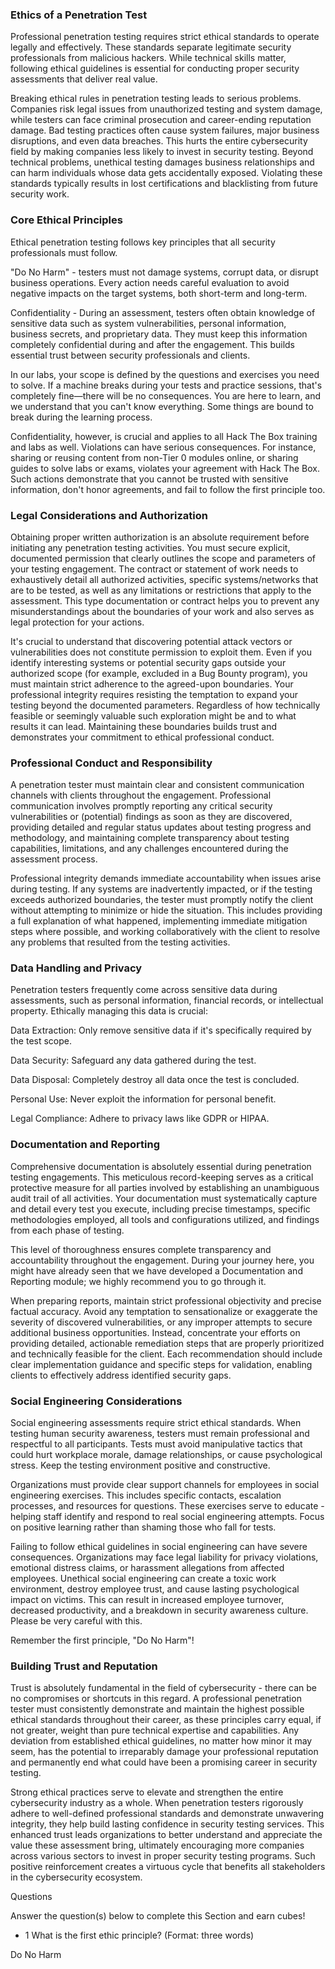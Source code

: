 <h3>Ethics of a Penetration Test</h3>

Professional penetration testing requires strict ethical standards to operate legally and effectively. These standards separate legitimate security professionals from malicious hackers. While technical skills matter, following ethical guidelines is essential for conducting proper security assessments that deliver real value.

Breaking ethical rules in penetration testing leads to serious problems. Companies risk legal issues from unauthorized testing and system damage, while testers can face criminal prosecution and career-ending reputation damage. Bad testing practices often cause system failures, major business disruptions, and even data breaches. This hurts the entire cybersecurity field by making companies less likely to invest in security testing. Beyond technical problems, unethical testing damages business relationships and can harm individuals whose data gets accidentally exposed. Violating these standards typically results in lost certifications and blacklisting from future security work.

<h3>Core Ethical Principles</h3>

Ethical penetration testing follows key principles that all security professionals must follow.

"Do No Harm" - testers must not damage systems, corrupt data, or disrupt business operations. Every action needs careful evaluation to avoid negative impacts on the target systems, both short-term and long-term.

Confidentiality - During an assessment, testers often obtain knowledge of sensitive data such as system vulnerabilities, personal information, business secrets, and proprietary data. They must keep this information completely confidential during and after the engagement. This builds essential trust between security professionals and clients.

In our labs, your scope is defined by the questions and exercises you need to solve. If a machine breaks during your tests and practice sessions, that's completely fine—there will be no consequences. You are here to learn, and we understand that you can't know everything. Some things are bound to break during the learning process.

Confidentiality, however, is crucial and applies to all Hack The Box training and labs as well. Violations can have serious consequences. For instance, sharing or reusing content from non-Tier 0 modules online, or sharing guides to solve labs or exams, violates your agreement with Hack The Box. Such actions demonstrate that you cannot be trusted with sensitive information, don't honor agreements, and fail to follow the first principle too.

<h3>Legal Considerations and Authorization</h3>

Obtaining proper written authorization is an absolute requirement before initiating any penetration testing activities. You must secure explicit, documented permission that clearly outlines the scope and parameters of your testing engagement. The contract or statement of work needs to exhaustively detail all authorized activities, specific systems/networks that are to be tested, as well as any limitations or restrictions that apply to the assessment. This type documentation or contract helps you to prevent any misunderstandings about the boundaries of your work and also serves as legal protection for your actions.

It's crucial to understand that discovering potential attack vectors or vulnerabilities does not constitute permission to exploit them. Even if you identify interesting systems or potential security gaps outside your authorized scope (for example, excluded in a Bug Bounty program), you must maintain strict adherence to the agreed-upon boundaries. Your professional integrity requires resisting the temptation to expand your testing beyond the documented parameters. Regardless of how technically feasible or seemingly valuable such exploration might be and to what results it can lead. Maintaining these boundaries builds trust and demonstrates your commitment to ethical professional conduct.

<h3>Professional Conduct and Responsibility</h3>

A penetration tester must maintain clear and consistent communication channels with clients throughout the engagement. Professional communication involves promptly reporting any critical security vulnerabilities or (potential) findings as soon as they are discovered, providing detailed and regular status updates about testing progress and methodology, and maintaining complete transparency about testing capabilities, limitations, and any challenges encountered during the assessment process.

Professional integrity demands immediate accountability when issues arise during testing. If any systems are inadvertently impacted, or if the testing exceeds authorized boundaries, the tester must promptly notify the client without attempting to minimize or hide the situation. This includes providing a full explanation of what happened, implementing immediate mitigation steps where possible, and working collaboratively with the client to resolve any problems that resulted from the testing activities.

<h3>Data Handling and Privacy</h3>

Penetration testers frequently come across sensitive data during assessments, such as personal information, financial records, or intellectual property. Ethically managing this data is crucial:

Data Extraction: Only remove sensitive data if it's specifically required by the test scope.

Data Security: Safeguard any data gathered during the test.

Data Disposal: Completely destroy all data once the test is concluded.

Personal Use: Never exploit the information for personal benefit.

Legal Compliance: Adhere to privacy laws like GDPR or HIPAA.

<h3>Documentation and Reporting</h3>

Comprehensive documentation is absolutely essential during penetration testing engagements. This meticulous record-keeping serves as a critical protective measure for all parties involved by establishing an unambiguous audit trail of all activities. Your documentation must systematically capture and detail every test you execute, including precise timestamps, specific methodologies employed, all tools and configurations utilized, and findings from each phase of testing.

This level of thoroughness ensures complete transparency and accountability throughout the engagement. During your journey here, you might have already seen that we have developed a Documentation and Reporting module; we highly recommend you to go through it.

When preparing reports, maintain strict professional objectivity and precise factual accuracy. Avoid any temptation to sensationalize or exaggerate the severity of discovered vulnerabilities, or any improper attempts to secure additional business opportunities. Instead, concentrate your efforts on providing detailed, actionable remediation steps that are properly prioritized and technically feasible for the client. Each recommendation should include clear implementation guidance and specific steps for validation, enabling clients to effectively address identified security gaps.

<h3>Social Engineering Considerations</h3>

Social engineering assessments require strict ethical standards. When testing human security awareness, testers must remain professional and respectful to all participants. Tests must avoid manipulative tactics that could hurt workplace morale, damage relationships, or cause psychological stress. Keep the testing environment positive and constructive.

Organizations must provide clear support channels for employees in social engineering exercises. This includes specific contacts, escalation processes, and resources for questions. These exercises serve to educate - helping staff identify and respond to real social engineering attempts. Focus on positive learning rather than shaming those who fall for tests.

Failing to follow ethical guidelines in social engineering can have severe consequences. Organizations may face legal liability for privacy violations, emotional distress claims, or harassment allegations from affected employees. Unethical social engineering can create a toxic work environment, destroy employee trust, and cause lasting psychological impact on victims. This can result in increased employee turnover, decreased productivity, and a breakdown in security awareness culture. Please be very careful with this.

Remember the first principle, "Do No Harm"!

<h3>Building Trust and Reputation</h3>

Trust is absolutely fundamental in the field of cybersecurity - there can be no compromises or shortcuts in this regard. A professional penetration tester must consistently demonstrate and maintain the highest possible ethical standards throughout their career, as these principles carry equal, if not greater, weight than pure technical expertise and capabilities. Any deviation from established ethical guidelines, no matter how minor it may seem, has the potential to irreparably damage your professional reputation and permanently end what could have been a promising career in security testing.

Strong ethical practices serve to elevate and strengthen the entire cybersecurity industry as a whole. When penetration testers rigorously adhere to well-defined professional standards and demonstrate unwavering integrity, they help build lasting confidence in security testing services. This enhanced trust leads organizations to better understand and appreciate the value these assessment bring, ultimately encouraging more companies across various sectors to invest in proper security testing programs. Such positive reinforcement creates a virtuous cycle that benefits all stakeholders in the cybersecurity ecosystem.

Questions

Answer the question(s) below to complete this Section and earn cubes!

- 1 What is the first ethic principle? (Format: three words)

Do No Harm

